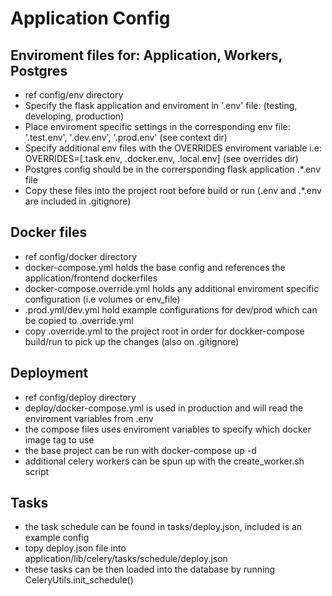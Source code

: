 # Application Config

## Enviroment files for: Application, Workers, Postgres

- ref config/env directory
- Specify the flask application and enviroment in '.env' file: (testing, developing, production)
- Place enviroment specific settings in the corresponding env file: '.test.env', '.dev.env', '.prod.env' (see context dir)
- Specify additional env files with the OVERRIDES enviroment variable i.e: OVERRIDES=[.task.env, .docker.env, .local.env] (see overrides dir)
- Postgres config should be in the corrersponding flask application .*.env file
- Copy these files into the project root before build or run (.env and .*.env are included in .gitignore)

## Docker files

- ref config/docker directory
- docker-compose.yml holds the base config and references the application/frontend dockerfiles
- docker-compose.override.yml holds any additional enviroment specific configuration (i.e volumes or env_file)
- .prod.yml/dev.yml hold example configurations for dev/prod which can be copied to .override.yml
- copy .override.yml to the project root in order for dockker-compose build/run to pick up the changes (also on .gitignore)

## Deployment

- ref config/deploy directory
- deploy/docker-compose.yml is used in production and will read the enviroment variables from .env
- the compose files uses enviroment variables to specify which docker image tag to use
- the base project can be run with docker-compose up -d
- additional celery workers can be spun up with the create_worker.sh script

## Tasks
- the task schedule can be found in tasks/deploy.json, included is an example config
- topy deploy.json file into application/lib/celery/tasks/schedule/deploy.json
- these tasks can be then loaded into the database by running CeleryUtils.init_schedule()